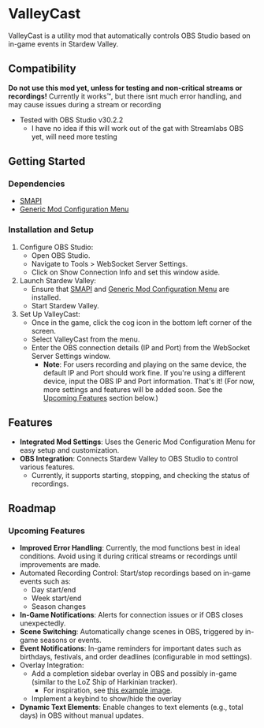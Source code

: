 # ValleyCast
ValleyCast is a utility mod that automatically controls OBS Studio based on in-game events in Stardew Valley.

## Compatibility
**Do not use this mod yet, unless for testing and non-critical streams or recordings!** Currently it works™, but there isnt much error handling, and may cause issues during a stream or recording
* Tested with OBS Studio v30.2.2
  * I have no idea if this will work out of the gat with Streamlabs OBS yet, will need more testing

## Getting Started
### Dependencies
* [SMAPI](https://smapi.io/)
* [Generic Mod Configuration Menu](https://www.nexusmods.com/stardewvalley/mods/5098)

### Installation and Setup
1. Configure OBS Studio:
   * Open OBS Studio.
   * Navigate to Tools > WebSocket Server Settings.
   * Click on Show Connection Info and set this window aside.
2. Launch Stardew Valley:
   * Ensure that [SMAPI](https://smapi.io/) and [Generic Mod Configuration Menu](https://www.nexusmods.com/stardewvalley/mods/5098) are installed.
   * Start Stardew Valley.
3. Set Up ValleyCast:
   * Once in the game, click the cog icon in the bottom left corner of the screen.
   * Select ValleyCast from the menu.
   * Enter the OBS connection details (IP and Port) from the WebSocket Server Settings window.
     * **Note**: For users recording and playing on the same device, the default IP and Port should work fine. If you're using a different device, input the OBS IP and Port information.
That's it! (For now, more settings and features will be added soon. See the [Upcoming Features](#Upcoming-Features) section below.)

## Features
* **Integrated Mod Settings**: Uses the Generic Mod Configuration Menu for easy setup and customization.
* **OBS Integration**: Connects Stardew Valley to OBS Studio to control various features.
  * Currently, it supports starting, stopping, and checking the status of recordings.
 
## Roadmap
### Upcoming Features
* **Improved Error Handling**: Currently, the mod functions best in ideal conditions. Avoid using it during critical streams or recordings until improvements are made.
* Automated Recording Control: Start/stop recordings based on in-game events such as:
  * Day start/end
  * Week start/end
  * Season changes
* **In-Game Notifications**: Alerts for connection issues or if OBS closes unexpectedly.
* **Scene Switching**: Automatically change scenes in OBS, triggered by in-game seasons or events.
* **Event Notifications**: In-game reminders for important dates such as birthdays, festivals, and order deadlines (configurable in mod settings).
* Overlay Integration:
  * Add a completion sidebar overlay in OBS and possibly in-game (similar to the LoZ Ship of Harkinian tracker).
    * For inspiration, see [this example image](https://i.ytimg.com/vi/M9rPRjzbvWM/maxresdefault.jpg?sqp=-oaymwEmCIAKENAF8quKqQMa8AEB-AH-CYAC0AWKAgwIABABGGMgZSg-MA8=&rs=AOn4CLBU9mEbOiqFz65SIZpgLIq19zimXQ).
  * Implement a keybind to show/hide the overlay
* **Dynamic Text Elements**: Enable changes to text elements (e.g., total days) in OBS without manual updates.
